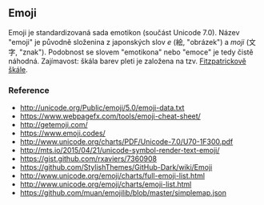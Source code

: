## Emoji

Emoji je standardizovaná sada emotikon (součást Unicode 7.0).
Název "emoji" je původně složenina z japonských slov *e* (絵, "obrázek") a *moji* (文字, "znak").
Podobnost se slovem "emotikona" nebo "emoce" je tedy čistě náhodná.
Zajímavost: škála barev pleti je založena na tzv. [Fitzpatrickově škále](https://en.wikipedia.org/wiki/Fitzpatrick_scale).

### Reference

- http://unicode.org/Public/emoji/5.0/emoji-data.txt
- https://www.webpagefx.com/tools/emoji-cheat-sheet/
- http://getemoji.com/
- https://www.emoji.codes/
- http://www.unicode.org/charts/PDF/Unicode-7.0/U70-1F300.pdf
- http://mts.io/2015/04/21/unicode-symbol-render-text-emoji/
- https://gist.github.com/rxaviers/7360908
- https://github.com/StylishThemes/GitHub-Dark/wiki/Emoji
- http://www.unicode.org/emoji/charts/full-emoji-list.html
- http://www.unicode.org/emoji/charts/emoji-list.html
- https://github.com/muan/emojilib/blob/master/simplemap.json
